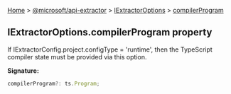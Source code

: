 [Home](./index) &gt; [@microsoft/api-extractor](./api-extractor.md) &gt; [IExtractorOptions](./api-extractor.iextractoroptions.md) &gt; [compilerProgram](./api-extractor.iextractoroptions.compilerprogram.md)

## IExtractorOptions.compilerProgram property

If IExtractorConfig.project.configType = 'runtime', then the TypeScript compiler state must be provided via this option.

<b>Signature:</b>

```typescript
compilerProgram?: ts.Program;
```

